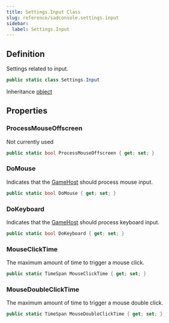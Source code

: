```yaml
---
title: Settings.Input Class
slug: reference/sadconsole.settings.input
sidebar:
  label: Settings.Input
---
```

## Definition

Settings related to input.

```csharp title="C#"
public static class Settings.Input
```

Inheritance [object](https://learn.microsoft.com/dotnet/api/system.object/)

## Properties

### ProcessMouseOffscreen

Not currently used

```csharp title="C#"
public static bool ProcessMouseOffscreen { get; set; }
```

### DoMouse

Indicates that the [GameHost](../sadconsole.gamehost/) should process mouse input.

```csharp title="C#"
public static bool DoMouse { get; set; }
```

### DoKeyboard

Indicates that the [GameHost](../sadconsole.gamehost/) should process keyboard input.

```csharp title="C#"
public static bool DoKeyboard { get; set; }
```

### MouseClickTime

The maximum amount of time to trigger a mouse click.

```csharp title="C#"
public static TimeSpan MouseClickTime { get; set; }
```

### MouseDoubleClickTime

The maximum amount of time to trigger a mouse double click.

```csharp title="C#"
public static TimeSpan MouseDoubleClickTime { get; set; }
```